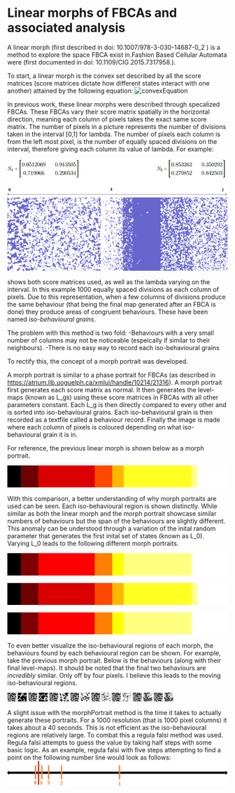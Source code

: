 # Linear morphs of FBCAs and associated analysis
A linear morph (first described in doi: 10.1007/978-3-030-14687-0_2 ) is a method to explore the space FBCA exist in.Fashion Based Cellular Automata were (first documented in 
doi: 10.1109/CIG.2015.7317958.). 

To start, a linear morph is the convex set described by all the score matrices (score matrices dictate how different states interact with one another) attained by the following equation:
![convexEquation](http://www.sciweavers.org/upload/Tex2Img_1605067020/render.png)

In previous work, these linear morphs were described through specalized FBCAs. These FBCAs vary their score matrix spatially in the horizontal direction, meaning each column of pixels takes the exact same score matrix. The number of pixels in a picture represents the number of divisions taken in the interval [0,1] for lambda. The number of pixels each column is from the left most pixel, is the number of equally spaced divisions on the interval, therefore giving each column its value of lambda. 
For example:

![linear morph](https://github.com/mkreitze/morphGrains/blob/master/linearMorph.PNG) 

shows both score matrices used, as well as the lambda varying on the interval. In this example 1000 equally spaced divisions as each column of pixels. Due to this representation, when a few columns of divisions produce the same behaviour (that being the final map generated after an FBCA is done) they produce areas of congruent behaviours. These have been named _iso-behavioural grains_.  

The problem with this method is two fold:
  -Behaviours with a very small number of columns may not be noticeable (espeically if similar to their neighbours). 
  -There is no easy way to record each iso-behavioural grains

To rectify this, the concept of a morph portrait was developed. 

A morph portrait is similar to a phase portrait for FBCAs (as described in https://atrium.lib.uoguelph.ca/xmlui/handle/10214/21316). A morph portrait first generates each score matrix as normal. It then generates the level-maps (known as L_gs) using these score matrices in FBCAs with all other parameters constant. Each L_g is then directly compared to every other and is sorted into iso-behavioural grains. Each iso-behavioural grain is then recorded as a textfile called a behaviour record. Finally the image is made where each column of pixels is coloured depending on what iso-behavioural grain it is in. 

For reference, the previous linear morph is shown below as a morph portrait. 

![morph portrait](https://github.com/mkreitze/morphGrains/blob/master/morph%20portraits%20example/phaseMorph%20of%20Two%20at%201000.png) 

With this comparison, a better understanding of why morph portraits are used can be seen. Each iso-behavioural region is shown distinctly. While similar as both the linear morph and the morph portrait showcase similar numbers of behaviours but the span of the behaviours are slightly different. This anomaly can be understood through a variation of the inital random parameter that generates the first inital set of states (known as L_0). Varying L_0 leads to the following different morph portraits. 

![morph portrait2](https://github.com/mkreitze/morphGrains/blob/master/morph%20portraits%20example/phaseMorph%20of%20Two%20at%201000%20rand(2).png) 

![morph portrait3](https://github.com/mkreitze/morphGrains/blob/master/morph%20portraits%20example/phaseMorph%20of%20Two%20at%201000%20rand(3).png) 

![morph portrait4](https://github.com/mkreitze/morphGrains/blob/master/morph%20portraits%20example/phaseMorph%20of%20Two%20at%201000%20rand(4).png)

To even better visualize the iso-behavioural regions of each morph, the behaviours found by each behavioural region can be shown. For example, take the previous morph portrait. Below is the behaviours (along with their final level-maps). It should be noted that the final two behaviours are _incredibly_ similar. Only off by four pixels. I believe this leads to the moving iso-behavioural regions.


![gif1](https://github.com/mkreitze/morphGrains/blob/master/morph%20portraits%20example/behaviour%20visualization%20pf%20phaseMorph%20Two%20at%201000%20rand(4)/0.0/0.0.gif)
![map1](https://github.com/mkreitze/morphGrains/blob/master/morph%20portraits%20example/behaviour%20visualization%20pf%20phaseMorph%20Two%20at%201000%20rand(4)/0.0/0.0%2020.png)
![gif2](https://github.com/mkreitze/morphGrains/blob/master/morph%20portraits%20example/behaviour%20visualization%20pf%20phaseMorph%20Two%20at%201000%20rand(4)/0.062/0.062.gif)
![map2](https://github.com/mkreitze/morphGrains/blob/master/morph%20portraits%20example/behaviour%20visualization%20pf%20phaseMorph%20Two%20at%201000%20rand(4)/0.062/0.062%2020.png)
![gif3](https://github.com/mkreitze/morphGrains/blob/master/morph%20portraits%20example/behaviour%20visualization%20pf%20phaseMorph%20Two%20at%201000%20rand(4)/0.14100000000000001/0.14100000000000001.gif)
![map3](https://github.com/mkreitze/morphGrains/blob/master/morph%20portraits%20example/behaviour%20visualization%20pf%20phaseMorph%20Two%20at%201000%20rand(4)/0.14100000000000001/0.14100000000000001%2020.png)
![gif4](https://github.com/mkreitze/morphGrains/blob/master/morph%20portraits%20example/behaviour%20visualization%20pf%20phaseMorph%20Two%20at%201000%20rand(4)/0.397/0.397.gif)
![map4](https://github.com/mkreitze/morphGrains/blob/master/morph%20portraits%20example/behaviour%20visualization%20pf%20phaseMorph%20Two%20at%201000%20rand(4)/0.397/0.397%2020.png)
![gif6](https://github.com/mkreitze/morphGrains/blob/master/morph%20portraits%20example/behaviour%20visualization%20pf%20phaseMorph%20Two%20at%201000%20rand(4)/0.47700000000000004/0.47700000000000004.gif)
![map6](https://github.com/mkreitze/morphGrains/blob/master/morph%20portraits%20example/behaviour%20visualization%20pf%20phaseMorph%20Two%20at%201000%20rand(4)/0.47700000000000004/0.47700000000000004%2020.png)
![gif7](https://github.com/mkreitze/morphGrains/blob/master/morph%20portraits%20example/behaviour%20visualization%20pf%20phaseMorph%20Two%20at%201000%20rand(4)/0.528/0.528.gif)
![map7](https://github.com/mkreitze/morphGrains/blob/master/morph%20portraits%20example/behaviour%20visualization%20pf%20phaseMorph%20Two%20at%201000%20rand(4)/0.528/0.528%2020.png)
![gif7](https://github.com/mkreitze/morphGrains/blob/master/morph%20portraits%20example/behaviour%20visualization%20pf%20phaseMorph%20Two%20at%201000%20rand(4)/0.838/0.838.gif)
![map7](https://github.com/mkreitze/morphGrains/blob/master/morph%20portraits%20example/behaviour%20visualization%20pf%20phaseMorph%20Two%20at%201000%20rand(4)/0.838/0.838%2020.png)
![gif8](https://github.com/mkreitze/morphGrains/blob/master/morph%20portraits%20example/behaviour%20visualization%20pf%20phaseMorph%20Two%20at%201000%20rand(4)/0.864/0.864.gif)
![map8](https://github.com/mkreitze/morphGrains/blob/master/morph%20portraits%20example/behaviour%20visualization%20pf%20phaseMorph%20Two%20at%201000%20rand(4)/0.864/0.864%2020.png)

A slight issue with the morphPortrait method is the time it takes to actually generate these portraits. For a 1000 resolution (that is 1000 pixel columns) it takes about a 40 seconds. This is not efficient as the iso-behavioural regions are relatively large. To combat this a regula falsi method was used. Regula falsi attempts to guess the value by taking half steps with some basic logic. As an example, regula falsi with five steps attempting to find a point on the following number line would look as follows:
![regula](https://github.com/mkreitze/morphGrains/blob/master/regula%20falsi%20simple%20image.png) 
